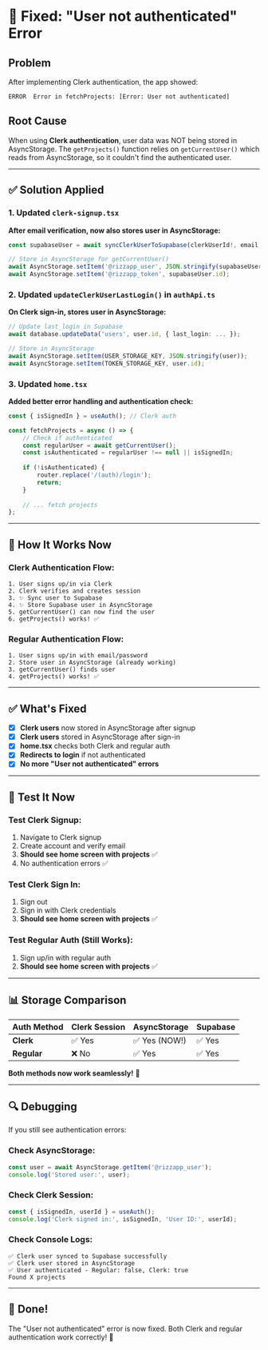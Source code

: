 # 🐛 Fixed: "User not authenticated" Error

## Problem
After implementing Clerk authentication, the app showed:
```
ERROR  Error in fetchProjects: [Error: User not authenticated]
```

## Root Cause
When using **Clerk authentication**, user data was NOT being stored in AsyncStorage. The `getProjects()` function relies on `getCurrentUser()` which reads from AsyncStorage, so it couldn't find the authenticated user.

---

## ✅ Solution Applied

### 1. Updated `clerk-signup.tsx`
**After email verification, now also stores user in AsyncStorage:**
```typescript
const supabaseUser = await syncClerkUserToSupabase(clerkUserId!, email, fullName);

// Store in AsyncStorage for getCurrentUser()
await AsyncStorage.setItem('@rizzapp_user', JSON.stringify(supabaseUser));
await AsyncStorage.setItem('@rizzapp_token', supabaseUser.id);
```

### 2. Updated `updateClerkUserLastLogin()` in `authApi.ts`
**On Clerk sign-in, stores user in AsyncStorage:**
```typescript
// Update last_login in Supabase
await database.updateData('users', user.id, { last_login: ... });

// Store in AsyncStorage
await AsyncStorage.setItem(USER_STORAGE_KEY, JSON.stringify(user));
await AsyncStorage.setItem(TOKEN_STORAGE_KEY, user.id);
```

### 3. Updated `home.tsx`
**Added better error handling and authentication check:**
```typescript
const { isSignedIn } = useAuth(); // Clerk auth

const fetchProjects = async () => {
    // Check if authenticated
    const regularUser = await getCurrentUser();
    const isAuthenticated = regularUser !== null || isSignedIn;
    
    if (!isAuthenticated) {
        router.replace('/(auth)/login');
        return;
    }
    
    // ... fetch projects
};
```

---

## 🎯 How It Works Now

### Clerk Authentication Flow:
```
1. User signs up/in via Clerk
2. Clerk verifies and creates session
3. ✨ Sync user to Supabase
4. ✨ Store Supabase user in AsyncStorage
5. getCurrentUser() can now find the user
6. getProjects() works! ✅
```

### Regular Authentication Flow:
```
1. User signs up/in with email/password
2. Store user in AsyncStorage (already working)
3. getCurrentUser() finds user
4. getProjects() works! ✅
```

---

## ✅ What's Fixed

- [x] **Clerk users** now stored in AsyncStorage after signup
- [x] **Clerk users** stored in AsyncStorage after sign-in
- [x] **home.tsx** checks both Clerk and regular auth
- [x] **Redirects to login** if not authenticated
- [x] **No more "User not authenticated" errors**

---

## 🧪 Test It Now

### Test Clerk Signup:
1. Navigate to Clerk signup
2. Create account and verify email
3. **Should see home screen with projects** ✅
4. No authentication errors ✅

### Test Clerk Sign In:
1. Sign out
2. Sign in with Clerk credentials
3. **Should see home screen with projects** ✅

### Test Regular Auth (Still Works):
1. Sign up/in with regular auth
2. **Should see home screen with projects** ✅

---

## 📊 Storage Comparison

| Auth Method | Clerk Session | AsyncStorage | Supabase |
|-------------|--------------|--------------|----------|
| **Clerk** | ✅ Yes | ✅ Yes (NOW!) | ✅ Yes |
| **Regular** | ❌ No | ✅ Yes | ✅ Yes |

**Both methods now work seamlessly!** 🎉

---

## 🔍 Debugging

If you still see authentication errors:

### Check AsyncStorage:
```typescript
const user = await AsyncStorage.getItem('@rizzapp_user');
console.log('Stored user:', user);
```

### Check Clerk Session:
```typescript
const { isSignedIn, userId } = useAuth();
console.log('Clerk signed in:', isSignedIn, 'User ID:', userId);
```

### Check Console Logs:
```
✅ Clerk user synced to Supabase successfully
✅ Clerk user stored in AsyncStorage
✅ User authenticated - Regular: false, Clerk: true
Found X projects
```

---

## 🎉 Done!

The "User not authenticated" error is now fixed. Both Clerk and regular authentication work correctly! 🚀
